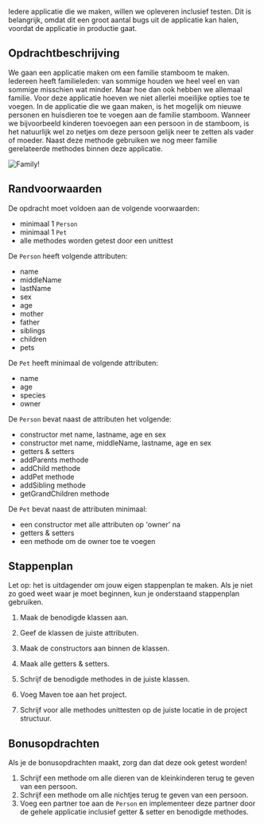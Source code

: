  
Iedere applicatie die we maken, willen we opleveren inclusief testen. Dit is belangrijk, omdat dit een groot aantal bugs uit de applicatie kan halen, voordat de applicatie in productie gaat.


## Opdrachtbeschrijving
We gaan een applicatie maken om een familie stamboom te maken. Iedereen heeft familieleden: van sommige houden we heel veel en van sommige misschien wat minder. Maar hoe dan ook hebben we allemaal familie.
Voor deze applicatie hoeven we niet allerlei moeilijke opties toe te voegen.
In de applicatie die we gaan maken, is het mogelijk om nieuwe personen en huisdieren toe te voegen aan de familie stamboom. Wanneer we bijvoorbeeld kinderen toevoegen aan een persoon in de stamboom, is het natuurlijk wel zo netjes om deze persoon gelijk neer te zetten als vader of moeder. Naast deze methode gebruiken we nog meer familie gerelateerde methodes binnen deze applicatie. 

![Family!](./assets/Family.JPG)


## Randvoorwaarden
De opdracht moet voldoen aan de volgende voorwaarden:

- minimaal 1 `Person`
- minimaal 1 `Pet`
- alle methodes worden getest door een unittest

De `Person` heeft volgende attributen:

- name
- middleName
- lastName
- sex
- age
- mother
- father
- siblings
- children
- pets

De `Pet` heeft minimaal de volgende attributen:

- name
- age
- species
- owner

De `Person` bevat naast de attributen het volgende:

- constructor met name, lastname, age en sex
- constructor met name, middleName, lastname, age en sex
- getters & setters
- addParents methode
- addChild methode
- addPet methode
- addSibling methode
- getGrandChildren methode

De `Pet` bevat naast de attributen minimaal:

- een constructor met alle attributen op 'owner' na
- getters & setters
- een methode om de owner toe te voegen


## Stappenplan
Let op: het is uitdagender om jouw eigen stappenplan te maken. Als je niet zo goed weet waar je moet beginnen, kun je onderstaand stappenplan gebruiken.

1. Maak de benodigde klassen aan.

2. Geef de klassen de juiste attributen.

3. Maak de constructors aan binnen de klassen.

4. Maak alle getters & setters.

5. Schrijf de benodigde methodes in de juiste klassen.

6. Voeg Maven toe aan het project.

6. Schrijf voor alle methodes unittesten op de juiste locatie in de project structuur.


## Bonusopdrachten
Als je de bonusopdrachten maakt, zorg dan dat deze ook getest worden!

1. Schrijf een methode om alle dieren van de kleinkinderen terug te geven van een persoon. 
2. Schrijf een methode om alle nichtjes terug te geven van een persoon.
3. Voeg een partner toe aan de `Person` en implementeer deze partner door de gehele applicatie inclusief getter & setter en benodigde methodes.
